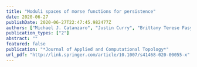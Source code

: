 ```yaml
---
title: "Moduli spaces of morse functions for persistence"
date: 2020-06-27
publishDate: 2020-06-27T22:47:45.982477Z
authors: ["Michael J. Catanzaro", "Justin Curry", "Brittany Terese Fasy", "Jānis Lazovskis", "Greg Malen", "Hans Riess", "Bei Wang", "Matthew Zabka"]
publication_types: ["2"]
abstract: ""
featured: false
publication: "*Journal of Applied and Computational Topology*"
url_pdf: "http://link.springer.com/article/10.1007/s41468-020-00055-x"
---
```

